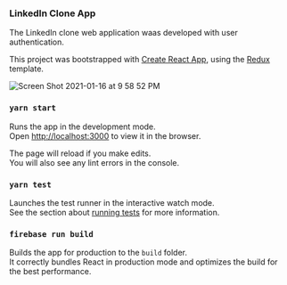 
### LinkedIn Clone App

The LinkedIn clone web application waas developed with user authentication.

This project was bootstrapped with [Create React App](https://github.com/facebook/create-react-app), using the [Redux](https://redux.js.org/) template.

![Screen Shot 2021-01-16 at 9 58 52 PM](https://user-images.githubusercontent.com/59614789/104829848-1056a180-5846-11eb-982a-efe4e7f01d75.png)

### `yarn start`

Runs the app in the development mode.<br />
Open [http://localhost:3000](http://localhost:3000) to view it in the browser.

The page will reload if you make edits.<br />
You will also see any lint errors in the console.

### `yarn test`

Launches the test runner in the interactive watch mode.<br />
See the section about [running tests](https://facebook.github.io/create-react-app/docs/running-tests) for more information.

### `firebase run build`

Builds the app for production to the `build` folder.<br />
It correctly bundles React in production mode and optimizes the build for the best performance.
